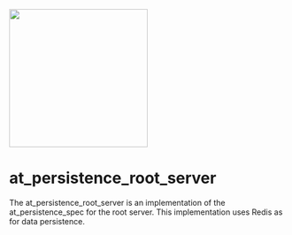 <img width=250px src="https://atsign.dev/assets/img/@platform_logo_grey.svg?sanitize=true">

# at_persistence_root_server
The at_persistence_root_server is an implementation of the at_persistence_spec
for the root server. This implementation uses Redis as for data persistence.
